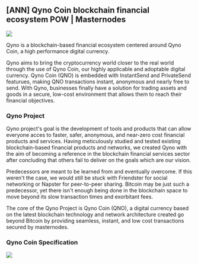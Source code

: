 ## [ANN] Qyno Coin blockchain financial ecosystem POW | Masternodes 


![](https://i.imgur.com/3nJ8ti2.gif)


Qyno is a blockchain-based financial 
ecosystem centered around Qyno Coin, a high performance digital currency.

Qyno aims to bring the cryptocurrency world closer to the real world through the use of 
Qyno Coin, our highly applicable and adoptable digital currency. Qyno Coin (QNO) is embedded with 
InstantSend and PrivateSend featurues, making QNO transactions instant, anonymous and nearly 
free to send. With Qyno, businesses finally have a solution for trading assets and goods in a secure, 
low-cost environment that allows them to reach their financial objectives. 




### Qyno Project

Qyno project's goal is the development of tools and products that can allow everyone acces to faster, safer, anonymous, and near-zero cost financial products
 and services. Having meticulously studied and tested existing blockchain-based financial products and networks, we created Qyno with the aim of becoming a reference in 
the blockchain financial services sector after concluding that others fail to deliver on the goals which are our vision.

Predecessors are meant to be learned from and eventually overcome. If this weren't the case, we would still be stuck with Friendster for social networking or Napster for 
peer-to-peer sharing. Bitcoin may be just such a predecessor, yet there isn't enough being done in the blockchain space to move beyond its slow transaction times and 
exorbitant fees.

The core of the Qyno Project is Qyno Coin (QNO), a digital currency based on the latest blockchain technology and network architecture created go beyond Bitcoin by 
providing seamless, instant, and low cost transactions secured by masternodes.


### Qyno Coin Specification

![](https://i.imgur.com/q6afI9l.png)